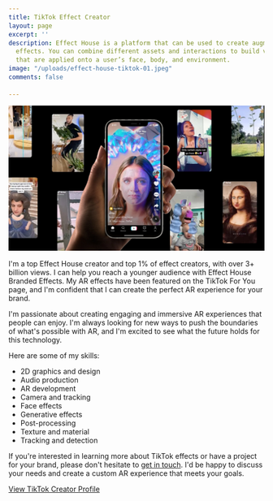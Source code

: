 ```yaml
---
title: TikTok Effect Creator
layout: page
excerpt: ''
description: Effect House is a platform that can be used to create augmented reality
  effects. You can combine different assets and interactions to build virtual elements
  that are applied onto a user’s face, body, and environment.
image: "/uploads/effect-house-tiktok-01.jpeg"
comments: false

---
```

![](/uploads/effect-house-tiktok-01.jpeg)

I'm a top Effect House creator and top 1% of effect creators, with over 3+ billion views. I can help you reach a younger audience with Effect House Branded Effects. My AR effects have been featured on the TikTok For You page, and I'm confident that I can create the perfect AR experience for your brand.

I'm passionate about creating engaging and immersive AR experiences that people can enjoy. I'm always looking for new ways to push the boundaries of what's possible with AR, and I'm excited to see what the future holds for this technology.

Here are some of my skills:
- 2D graphics and design
- Audio production
- AR development
- Camera and tracking
- Face effects
- Generative effects
- Post-processing
- Texture and material
- Tracking and detection

If you're interested in learning more about TikTok effects or have a project for your brand, please don't hesitate to [get in touch](https://bakarimustafa.com/contact). I'd be happy to discuss your needs and create a custom AR experience that meets your goals.

[View TikTok Creator Profile](https://www.tiktok.com/@realbakari)

